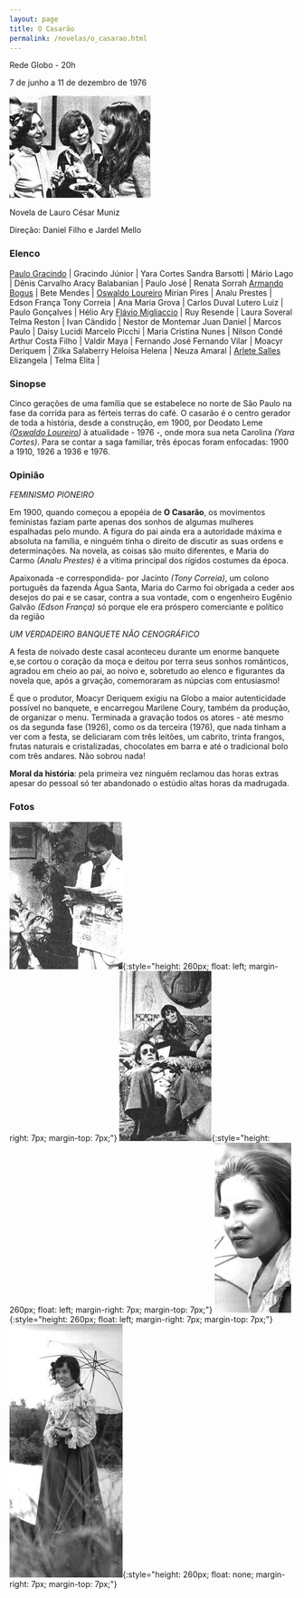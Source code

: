 ```yaml
---
layout: page
title: O Casarão
permalink: /novelas/o_casarao.html
---
```


Rede Globo - 20h

7 de junho a 11 de dezembro de 1976

![O Casarão](/novelas/img/o_casarao_r_sorrah_festa.jpg)

Novela de Lauro César Muniz

Direção: Daniel Filho e Jardel Mello

### Elenco

[Paulo Gracindo](/novelas/paulo_gracindo.html) | Gracindo Júnior | Yara Cortes
Sandra Barsotti | Mário Lago | Dênis Carvalho
Aracy Balabanian | Paulo José | Renata Sorrah
[Armando Bogus](/novelas/armando_bogus.html) | Bete Mendes | [Oswaldo Loureiro](/novelas/oswaldo_loureiro.html)
Mirian Pires | Analu Prestes | Edson França
Tony Correia | Ana Maria Grova | Carlos Duval
Lutero Luiz | Paulo Gonçalves | Hélio Ary 
[Flávio Migliaccio](/novelas/flavio_migliaccio.html) | Ruy Resende | Laura Soveral
Telma Reston | Ivan Cândido | Nestor de Montemar
Juan Daniel | Marcos Paulo | Daisy Lucidi
Marcelo Picchi | Maria Cristina Nunes | Nilson Condé
Arthur Costa Filho | Valdir Maya | Fernando José
Fernando Vilar | Moacyr Deriquem | Zilka Salaberry
Heloísa Helena | Neuza Amaral | [Arlete Salles](/novelas/arlete_salles.html)
Elizangela | Telma Elita | 

### Sinopse

Cinco gerações de uma família que se estabelece no norte de São Paulo na fase da corrida para as férteis terras do café. O casarão é o centro gerador de toda a história, desde a construção, em 1900, por Deodato Leme *([Oswaldo Loureiro](/novelas/oswaldo_loureiro.html))* à atualidade - 1976 -, onde mora sua neta Carolina *(Yara Cortes)*. Para se contar a saga familiar, três épocas foram enfocadas: 1900 a 1910, 1926 a 1936 e 1976.

### Opinião

*FEMINISMO PIONEIRO*

Em 1900, quando começou a epopéia de **O Casarão**, os movimentos feministas faziam parte apenas dos sonhos de algumas mulheres espalhadas pelo mundo. A figura do pai ainda era a autoridade máxima e absoluta na família, e ninguém tinha o direito de discutir as suas ordens e determinações. Na novela, as coisas são muito diferentes, e Maria do Carmo *(Analu Prestes)* é a vítima principal dos rígidos costumes da época.

Apaixonada -e correspondida- por Jacinto *(Tony Correia)*, um colono português da fazenda Água Santa, Maria do Carmo foi obrigada a ceder aos desejos do pai e se casar, contra a sua vontade, com o engenheiro Eugênio Galvão *(Edson França)* só porque ele era próspero comerciante e político da região

*UM VERDADEIRO BANQUETE NÃO CENOGRÁFICO*

A festa de noivado deste casal aconteceu durante um enorme banquete e,se cortou o coração da moça e deitou por terra seus sonhos românticos, agradou em cheio ao pai, ao noivo e, sobretudo ao elenco e figurantes da novela que, após a grvação, comemoraram as núpcias com entusiasmo!

É que o produtor, Moacyr Deriquem exigiu na Globo a maior autenticidade possível no banquete, e encarregou Marilene Coury, também da produção, de organizar o menu. Terminada a gravação todos os atores - até mesmo os da segunda fase (1926), como os da terceira (1976), que nada tinham a ver com a festa, se deliciaram com três leitões, um cabrito, trinta frangos, frutas naturais e cristalizadas, chocolates em barra e até o tradicional bolo com três andares. Não sobrou nada!

**Moral da história**: pela primeira vez ninguém reclamou das horas extras apesar do pessoal só ter abandonado o estúdio altas horas da madrugada.

### Fotos

![Armando Bogus e Renata Sorrah na terceira fase](/novelas/img/o_casarao_armando_bogus_e_e_sorrah.jpg){:style="height: 260px; float: left; margin-right: 7px; margin-top: 7px;"}
![Paulo José e Renata Sorrah](/novelas/img/o_casarao_paulo_jose_e_r_sorrah.jpg){:style="height: 260px; float: left; margin-right: 7px; margin-top: 7px;"}
![Sandra Barsotti na primeira fase](/novelas/img/o_casarao_sandra_barsotti.jpg){:style="height: 260px; float: left; margin-right: 7px; margin-top: 7px;"}
![Analu Prestes na 1 fase](/novelas/img/o_casarao_analu_prestes.jpg){:style="height: 260px; float: none; margin-right: 7px; margin-top: 7px;"}

